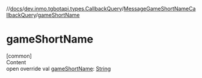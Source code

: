 //[docs](../../../index.md)/[dev.inmo.tgbotapi.types.CallbackQuery](../index.md)/[MessageGameShortNameCallbackQuery](index.md)/[gameShortName](game-short-name.md)



# gameShortName  
[common]  
Content  
open override val [gameShortName](game-short-name.md): [String](https://kotlinlang.org/api/latest/jvm/stdlib/kotlin/-string/index.html)  



